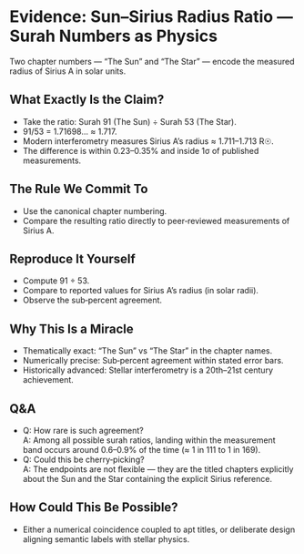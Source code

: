 # Evidence: Sun–Sirius Radius Ratio — Surah Numbers as Physics

Two chapter numbers — “The Sun” and “The Star” — encode the measured radius of Sirius A in solar units.

## What Exactly Is the Claim?
- Take the ratio: Surah 91 (The Sun) ÷ Surah 53 (The Star).
- 91/53 = 1.71698… ≈ 1.717.
- Modern interferometry measures Sirius A’s radius ≈ 1.711–1.713 R☉.
- The difference is within 0.23–0.35% and inside 1σ of published measurements.

## The Rule We Commit To
- Use the canonical chapter numbering.
- Compare the resulting ratio directly to peer‑reviewed measurements of Sirius A.

## Reproduce It Yourself
- Compute 91 ÷ 53.
- Compare to reported values for Sirius A’s radius (in solar radii).
- Observe the sub‑percent agreement.

## Why This Is a Miracle
- Thematically exact: “The Sun” vs “The Star” in the chapter names.
- Numerically precise: Sub‑percent agreement within stated error bars.
- Historically advanced: Stellar interferometry is a 20th–21st century achievement.

## Q&A
- Q: How rare is such agreement?  
  A: Among all possible surah ratios, landing within the measurement band occurs around 0.6–0.9% of the time (≈ 1 in 111 to 1 in 169).
- Q: Could this be cherry‑picking?  
  A: The endpoints are not flexible — they are the titled chapters explicitly about the Sun and the Star containing the explicit Sirius reference.

## How Could This Be Possible?
- Either a numerical coincidence coupled to apt titles, or deliberate design aligning semantic labels with stellar physics.
